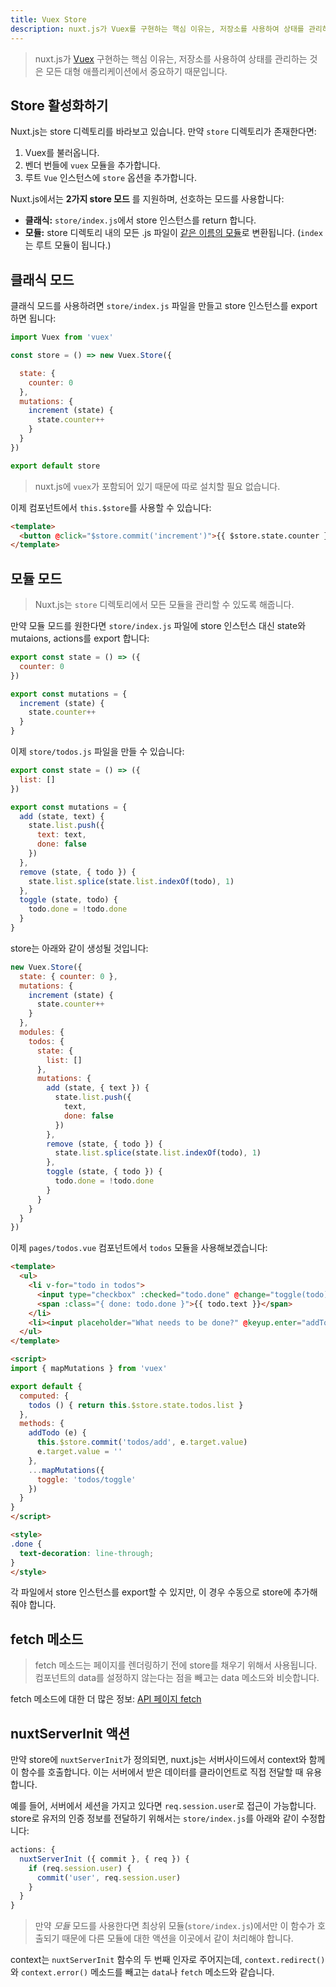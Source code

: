 ```yaml
---
title: Vuex Store
description: nuxt.js가 Vuex를 구현하는 핵심 이유는, 저장소를 사용하여 상태를 관리하는 것은 모든 대형 애플리케이션에서 중요하기 때문입니다.
---
```


> nuxt.js가 [Vuex](https://github.com/vuejs/vuex) 구현하는 핵심 이유는, 저장소를 사용하여 상태를 관리하는 것은 모든 대형 애플리케이션에서 중요하기 때문입니다.

## Store 활성화하기

Nuxt.js는 store 디렉토리를 바라보고 있습니다. 만약 `store` 디렉토리가 존재한다면:

1. Vuex를 불러옵니다.
2. 벤더 번들에 `vuex` 모듈을 추가합니다.
3. 루트 `Vue` 인스턴스에 `store` 옵션을 추가합니다.

Nuxt.js에서는 **2가지 store 모드** 를 지원하며, 선호하는 모드를 사용합니다:
- **클래식:** `store/index.js`에서 store 인스턴스를 return 합니다.
- **모듈:** store 디렉토리 내의 모든 .js 파일이 [같은 이름의 모듈](http://vuex.vuejs.org/en/modules.html)로 변환됩니다. (`index`는 루트 모듈이 됩니다.)

## 클래식 모드

클래식 모드를 사용하려면 `store/index.js` 파일을 만들고 store 인스턴스를 export 하면 됩니다:

```js
import Vuex from 'vuex'

const store = () => new Vuex.Store({

  state: {
    counter: 0
  },
  mutations: {
    increment (state) {
      state.counter++
    }
  }
})

export default store
```

> nuxt.js에 `vuex`가 포함되어 있기 때문에 따로 설치할 필요 없습니다.

이제 컴포넌트에서 `this.$store`를 사용할 수 있습니다:

```html
<template>
  <button @click="$store.commit('increment')">{{ $store.state.counter }}</button>
</template>
```

## 모듈 모드

> Nuxt.js는 `store` 디렉토리에서 모든 모듈을 관리할 수 있도록 해줍니다.

만약 모듈 모드를 원한다면 `store/index.js` 파일에 store 인스턴스 대신 state와 mutaions, actions를 export 합니다:

```js
export const state = () => ({
  counter: 0
})

export const mutations = {
  increment (state) {
    state.counter++
  }
}
```

이제 `store/todos.js` 파일을 만들 수 있습니다:
```js
export const state = () => ({
  list: []
})

export const mutations = {
  add (state, text) {
    state.list.push({
      text: text,
      done: false
    })
  },
  remove (state, { todo }) {
    state.list.splice(state.list.indexOf(todo), 1)
  },
  toggle (state, todo) {
    todo.done = !todo.done
  }
}
```

store는 아래와 같이 생성될 것입니다:
```js
new Vuex.Store({
  state: { counter: 0 },
  mutations: {
    increment (state) {
      state.counter++
    }
  },
  modules: {
    todos: {
      state: {
        list: []
      },
      mutations: {
        add (state, { text }) {
          state.list.push({
            text,
            done: false
          })
        },
        remove (state, { todo }) {
          state.list.splice(state.list.indexOf(todo), 1)
        },
        toggle (state, { todo }) {
          todo.done = !todo.done
        }
      }
    }
  }
})
```

이제 `pages/todos.vue` 컴포넌트에서 `todos` 모듈을 사용해보겠습니다:

```html
<template>
  <ul>
    <li v-for="todo in todos">
      <input type="checkbox" :checked="todo.done" @change="toggle(todo)">
      <span :class="{ done: todo.done }">{{ todo.text }}</span>
    </li>
    <li><input placeholder="What needs to be done?" @keyup.enter="addTodo"></li>
  </ul>
</template>

<script>
import { mapMutations } from 'vuex'

export default {
  computed: {
    todos () { return this.$store.state.todos.list }
  },
  methods: {
    addTodo (e) {
      this.$store.commit('todos/add', e.target.value)
      e.target.value = ''
    },
    ...mapMutations({
      toggle: 'todos/toggle'
    })
  }
}
</script>

<style>
.done {
  text-decoration: line-through;
}
</style>
```

<div class="Alert">각 파일에서 store 인스턴스를 export할 수 있지만, 이 경우 수동으로 store에 추가해줘야 합니다.</div>

## fetch 메소드

> fetch 메소드는 페이지를 렌더링하기 전에 store를 채우기 위해서 사용됩니다. 컴포넌트의 data를 설정하지 않는다는 점을 빼고는 data 메소드와 비슷합니다.

fetch 메소드에 대한 더 많은 정보: [API 페이지 fetch](/api/pages-fetch)

## nuxtServerInit 액션

만약 store에 `nuxtServerInit`가 정의되면, nuxt.js는 서버사이드에서 context와 함께 이 함수를 호출합니다. 이는 서버에서 받은 데이터를 클라이언트로 직접 전달할 때 유용합니다.

예를 들어, 서버에서 세션을 가지고 있다면 `req.session.user`로 접근이 가능합니다. store로 유저의 인증 정보를 전달하기 위해서는 `store/index.js`를 아래와 같이 수정합니다:

```js
actions: {
  nuxtServerInit ({ commit }, { req }) {
    if (req.session.user) {
      commit('user', req.session.user)
    }
  }
}
```

> 만약 _모듈_ 모드를 사용한다면 최상위 모듈(`store/index.js`)에서만 이 함수가 호출되기 때문에 다른 모듈에 대한 액션을 이곳에서 같이 처리해야 합니다.

context는 `nuxtServerInit` 함수의 두 번째 인자로 주어지는데, `context.redirect()`와 `context.error()` 메소드를 빼고는 `data`나 `fetch` 메소드와 같습니다.
